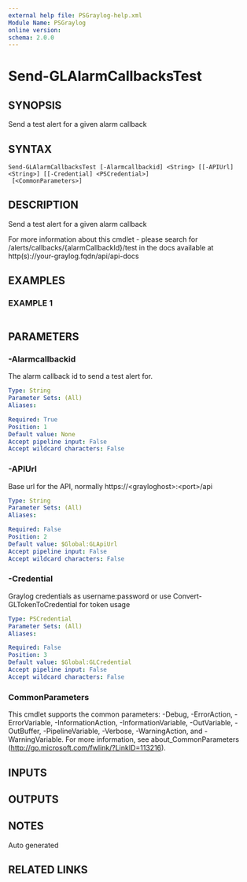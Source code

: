 ```yaml
---
external help file: PSGraylog-help.xml
Module Name: PSGraylog
online version:
schema: 2.0.0
---
```


# Send-GLAlarmCallbacksTest

## SYNOPSIS
Send a test alert for a given alarm callback

## SYNTAX

```
Send-GLAlarmCallbacksTest [-Alarmcallbackid] <String> [[-APIUrl] <String>] [[-Credential] <PSCredential>]
 [<CommonParameters>]
```

## DESCRIPTION
Send a test alert for a given alarm callback


For more information about this cmdlet - please search for /alerts/callbacks/{alarmCallbackId}/test in the docs available at http(s)://your-graylog.fqdn/api/api-docs

## EXAMPLES

### EXAMPLE 1
```

```

## PARAMETERS

### -Alarmcallbackid
The alarm callback id to send a test alert for.

```yaml
Type: String
Parameter Sets: (All)
Aliases:

Required: True
Position: 1
Default value: None
Accept pipeline input: False
Accept wildcard characters: False
```

### -APIUrl
Base url for the API, normally https://\<grayloghost\>:\<port\>/api

```yaml
Type: String
Parameter Sets: (All)
Aliases:

Required: False
Position: 2
Default value: $Global:GLApiUrl
Accept pipeline input: False
Accept wildcard characters: False
```

### -Credential
Graylog credentials as username:password or use Convert-GLTokenToCredential for token usage

```yaml
Type: PSCredential
Parameter Sets: (All)
Aliases:

Required: False
Position: 3
Default value: $Global:GLCredential
Accept pipeline input: False
Accept wildcard characters: False
```

### CommonParameters
This cmdlet supports the common parameters: -Debug, -ErrorAction, -ErrorVariable, -InformationAction, -InformationVariable, -OutVariable, -OutBuffer, -PipelineVariable, -Verbose, -WarningAction, and -WarningVariable. For more information, see about_CommonParameters (http://go.microsoft.com/fwlink/?LinkID=113216).

## INPUTS

## OUTPUTS

## NOTES
Auto generated

## RELATED LINKS

